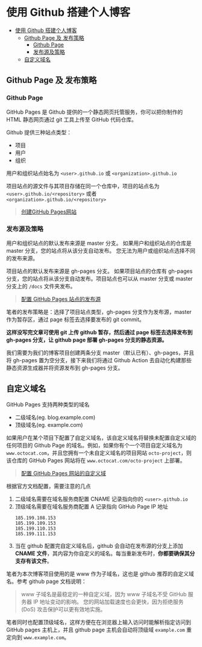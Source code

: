 # 使用 Github 搭建个人博客

- [使用 Github 搭建个人博客](#使用-github-搭建个人博客)
  - [Github Page 及 发布策略](#github-page-及-发布策略)
    - [Github Page](#github-page)
    - [发布源及策略](#发布源及策略)
  - [自定义域名](#自定义域名)

## Github Page 及 发布策略

### Github Page
GitHub Pages 是 Github 提供的一个静态网页托管服务，你可以把你制作的 HTML 静态网页通过 git 工具上传至 GitHub 代码仓库。

Github 提供三种站点类型：
- 项目
- 用户
- 组织

用户和组织站点始名为 `<user>.github.io` 或 `<organization>.github.io` 

项目站点的源文件与其项目存储在同一个仓库中，项目的站点名为 `<user>.github.io/<repository>` 或者 `<organization>.github.io/<repository>`

> [创建GitHub Pages网站](https://help.github.com/en/github/working-with-github-pages/creating-a-github-pages-site)

### 发布源及策略
用户和组织站点的默认发布来源是 master 分支。 如果用户和组织站点的仓库是 master 分支，您的站点将从该分支自动发布。 您无法为用户或组织站点选择不同的发布来源。

项目站点的默认发布来源是 gh-pages 分支。 如果项目站点的仓库有 gh-pages 分支，您的站点将从该分支自动发布。项目站点也可以从 master 分支或 master 分支上的 `/docs` 文件夹发布。 

> [配置 GitHub Pages 站点的发布源](https://help.github.com/cn/github/working-with-github-pages/configuring-a-publishing-source-for-your-github-pages-site#choosing-a-publishing-source)

笔者的发布策略是：选择了项目站点类型，gh-pages 分支作为发布源，master 作为暂存区，通过 page 标签去选择要发布的 git commit。

**这样没写完文章可使用 git 上传 github 暂存，然后通过 page 标签去选择发布到 gh-pages 分支，让 github page 部署 gh-pages 分支的静态资源。**

我们需要为我们的博客项目创建两条分支 master（默认已有）、gh-pages，并且将 gh-pages 置为空分支，接下来我们将通过 Github Action 去自动化构建那些静态资源生成器并将资源发布到 gh-pages 分支。

## 自定义域名
GitHub Pages 支持两种类型的域名
- 二级域名(eg. blog.example.com)
- 顶级域名(eg. example.com)

如果用户在某个项目下配置了自定义域名，该自定义域名将替换未配置自定义域的任何项目的 Github Page 的域名。例如，如果你有个一个项目自定义域名为 `www.octocat.com`，并且您拥有一个未自定义域名的项目网站 `octo-project`，则该仓库的 GitHub Pages 网站将在 `www.octocat.com/octo-project` 上部署。

> [配置 GitHub Pages 网站的自定义域](https://help.github.com/cn/github/working-with-github-pages/managing-a-custom-domain-for-your-github-pages-site#configuring-a-subdomain)

根据官方文档配置，需要注意的几点
1. 二级域名需要在域名服务商配置 CNAME 记录指向你的 `<user>.github.io`
2. 顶级域名需要在域名服务商配置 A 记录指向 GitHub Page IP 地址
   ```
   185.199.108.153
   185.199.109.153
   185.199.110.153
   185.199.111.153
   ```
3. 当在 github 配置完自定义域名后，github 会自动在发布源的分支上添加 **CNAME 文件**，其内容为你自定义的域名。每当重新发布时，**你都要确保其分支存有该文件**。

笔者为本次博客项目使用的是 www 作为子域名，这也是 github 推荐的自定义域名。参考 github page 文档说明：

> www 子域名是最稳定的一种自定义域，因为 www 子域名不受 GitHub 服务器 IP 地址变动的影响。 您的网站加载速度也会更快，因为拒绝服务 (DoS) 攻击保护可以更有效地实施。

笔者同时也配置顶级域名，这样方便在在浏览器上输入访问时能解析指定访问到 GitHub pages 主机上，并且 github page 主机会自动将顶级域 `example.com` 重定向到 `www.example.com`。


<!--stackedit_data:
eyJoaXN0b3J5IjpbMTE1NzQ3MDQ2MF19
-->